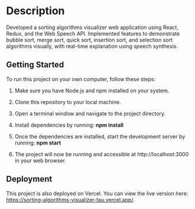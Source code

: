 # Description
Developed a sorting algorithms visualizer web application using React, Redux, and the Web Speech API. Implemented features to demonstrate bubble sort, merge sort, quick sort, insertion sort, and selection sort algorithms visually, with real-time explanation using speech synthesis. 

## Getting Started

To run this project on your own computer, follow these steps:

1. Make sure you have Node.js and npm installed on your system.

2. Clone this repository to your local machine.

3. Open a terminal window and navigate to the project directory.

4. Install dependencies by running: **npm install**

5. Once the dependencies are installed, start the development server by running: **npm start**
  
6. The project will now be running and accessible at http://localhost:3000 in your web browser.

## Deployment

This project is also deployed on Vercel. You can view the live version here: https://sorting-algorithms-visualizer-tau.vercel.app/.





